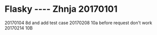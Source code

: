 Flasky ---- Zhnja 20170101
======
20170104
8d and add test case
20170208
10a
before request don't work
20170214
10B